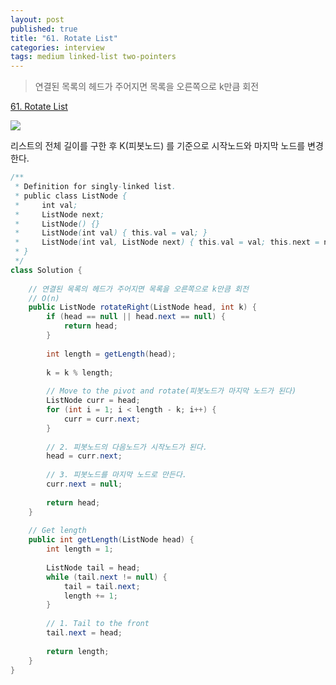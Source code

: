 ```yaml
---
layout: post
published: true
title: "61. Rotate List"
categories: interview
tags: medium linked-list two-pointers
---
```


> 연결된 목록의 헤드가 주어지면 목록을 오른쪽으로 k만큼 회전

[61. Rotate List](https://leetcode.com/problems/rotate-list/)

![](https://assets.leetcode.com/uploads/2020/11/13/rotate1.jpg)

리스트의 전체 길이를 구한 후 K(피봇노드) 를 기준으로 시작노드와 마지막 노드를 변경한다.

```java
/**
 * Definition for singly-linked list.
 * public class ListNode {
 *     int val;
 *     ListNode next;
 *     ListNode() {}
 *     ListNode(int val) { this.val = val; }
 *     ListNode(int val, ListNode next) { this.val = val; this.next = next; }
 * }
 */
class Solution {
    
    // 연결된 목록의 헤드가 주어지면 목록을 오른쪽으로 k만큼 회전
    // O(n)
    public ListNode rotateRight(ListNode head, int k) {
        if (head == null || head.next == null) {
            return head;
        }
        
        int length = getLength(head);
        
        k = k % length;
        
        // Move to the pivot and rotate(피봇노드가 마지막 노드가 된다)
        ListNode curr = head;
        for (int i = 1; i < length - k; i++) {
            curr = curr.next;
        } 
        
        // 2. 피봇노드의 다음노드가 시작노드가 된다.
        head = curr.next;
        
        // 3. 피봇노드를 마지막 노드로 만든다.
        curr.next = null;
        
        return head;
    }
    
    // Get length
    public int getLength(ListNode head) {
        int length = 1;
        
        ListNode tail = head;
        while (tail.next != null) {
            tail = tail.next;
            length += 1;
        }
        
        // 1. Tail to the front
        tail.next = head;
        
        return length;
    }
}
```